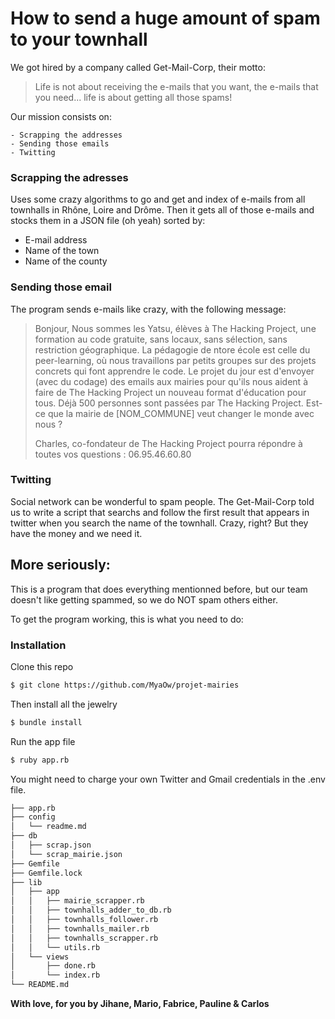 How to send a huge amount of spam to your townhall 
=================================================

We got hired by a company called Get-Mail-Corp, their motto:
>Life is not about receiving the e-mails that you want, the e-mails that you need...
>life is about getting all those spams!

Our mission consists on:

	- Scrapping the addresses
	- Sending those emails
	- Twitting

### Scrapping the adresses

Uses some crazy algorithms to go and get and index of e-mails from all townhalls in Rhône, Loire and Drôme. Then it gets all of those e-mails and stocks them in a JSON file (oh yeah) sorted by:

- E-mail address
- Name of the town
- Name of the county

### Sending those email
The program sends e-mails like crazy, with the following message:
>Bonjour,
>Nous sommes les Yatsu, élèves à The Hacking Project, une formation au code gratuite, sans locaux, sans sélection, sans restriction géographique.
>La pédagogie de ntore école est celle du peer-learning, où nous travaillons par petits groupes sur des projets concrets qui font apprendre le code.
>Le projet du jour est d'envoyer (avec du codage) des emails aux mairies pour qu'ils nous aident à faire de The Hacking Project un nouveau format d'éducation pour tous.
>Déjà 500 personnes sont passées par The Hacking Project. Est-ce que la mairie de [NOM_COMMUNE] veut changer le monde avec nous ?
>
>Charles, co-fondateur de The Hacking Project pourra répondre à toutes vos questions : 06.95.46.60.80

### Twitting
Social network can be wonderful to spam people. The Get-Mail-Corp told us to write a script that searchs and follow the first result that appears in twitter when you search the name of the townhall. Crazy, right? But they have the money and we need it.

More seriously:
-----------------

This is a program that does everything mentionned before, but our team doesn't like getting spammed, so we do NOT spam others either.

To get the program working, this is what you need to do:

### Installation

Clone this repo
```sh
$ git clone https://github.com/MyaOw/projet-mairies
```

Then install all the jewelry
```sh
$ bundle install
```

Run the app file
```sh
$ ruby app.rb
```

You might need to charge your own Twitter and Gmail credentials in the .env file.

```sh
├── app.rb
├── config
│   └── readme.md
├── db
│   ├── scrap.json
│   └── scrap_mairie.json
├── Gemfile
├── Gemfile.lock
├── lib
│   ├── app
│   │   ├── mairie_scrapper.rb
│   │   ├── townhalls_adder_to_db.rb
│   │   ├── townhalls_follower.rb
│   │   ├── townhalls_mailer.rb
│   │   ├── townhalls_scrapper.rb
│   │   └── utils.rb
│   └── views
│       ├── done.rb
│       └── index.rb
└── README.md
```

**With love, for you
by Jihane, Mario, Fabrice, Pauline & Carlos** 









